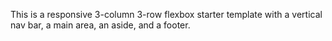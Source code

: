 This is a responsive 3-column 3-row flexbox starter template with a vertical nav bar, a main area, an aside, and a footer.
